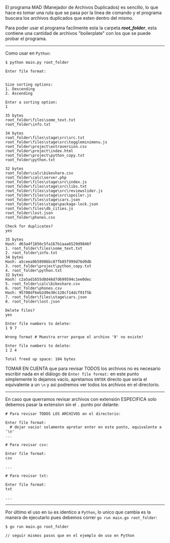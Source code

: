 El programa MAD (Manejador de Archivos Duplicados) es sencillo, lo que hace es tomar una ruta que se pasa por la linea de comando y el programa buscara los archivos duplicados que esten dentro del mismo.

Para poder usar el programa facilmente esta la carpeta _**root_folder**_, esta contiene una cantidad de archivos "boilerplate" con los que se puede probar el programa.

_____

Como usar en `Python`:
```
$ python main.py root_folder

Enter file format:


Size sorting options:
1. Descending
2. Ascending

Enter a sorting option:
1

35 bytes
root_folder\files\some_text.txt
root_folder\info.txt

34 bytes
root_folder\files\stage\src\src.txt
root_folder\files\stage\src\toggleminimenu.js
root_folder\project\extraversion.csv
root_folder\project\index.html
root_folder\project\python_copy.txt
root_folder\python.txt

32 bytes
root_folder\calc\bikeshare.csv
root_folder\calc\server.php
root_folder\files\stage\src\index.js
root_folder\files\stage\src\libs.txt
root_folder\files\stage\src\reviewslider.js
root_folder\files\stage\src\spoiler.js
root_folder\files\stage\cars.json
root_folder\files\stage\package-lock.json
root_folder\files\db_cities.js
root_folder\lost.json
root_folder\phones.csv

Check for duplicates?
yes

35 bytes
Hash: d63a4f1856c5fa167b1aaa6529d9846f
1. root_folder\files\some_text.txt
2. root_folder\info.txt
34 bytes
Hash: a5ceea9b58986bc87fb85f999d76d9db
3. root_folder\project\python_copy.txt
4. root_folder\python.txt
32 bytes
Hash: c2a5ad1655d8d46d7d699594c1ee0dec
5. root_folder\calc\bikeshare.csv
6. root_folder\phones.csv
Hash: 95708df6eb2d9e30c128cf14dcf91f5b
7. root_folder\files\stage\cars.json
8. root_folder\lost.json

Delete files?
yes

Enter file numbers to delete:
1 9 7 

Wrong format # Muestra error porque el archivo '9' no existe!

Enter file numbers to delete:
1 2 4

Total freed up space: 104 bytes
```

TOMAR EN CUENTA que para revisar TODOS los archivos no es necesario escribir nada en el diálogo de `Enter file format:` en este punto simplemente lo dejamos vacío, apretamos `ENTER` directo que sería el equivalente a un `\n` y asi podremos ver todos los archivos en el directorio.

______

En caso que querramos revisar archivos con extensión ESPECIFICA solo debemos pasar la extensíon sin el `.` punto por delante:

```
# Para revisar TODOS LOS ARCHIVOS en el directorio:

Enter file format:
  # dejar vacio! solamente apretar enter en este punto, equivalente a '\n'
...

# Para revisar csv:

Enter file format:
csv

...

# Para revisar txt:

Enter file format:
txt

...
```
______

Por último el uso en `Go` es identico a `Python`, lo unico que cambia es la manera de ejecutarlo pues debemos correr `go run main.go root_folder`:
```
$ go run main.go root_folder

// seguir mismos pasos que en el ejemplo de uso en Python
```
